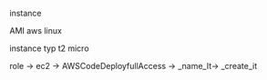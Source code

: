 instance 

AMI aws linux 

instance typ t2 micro

role -> ec2 -> AWSCodeDeployfullAccess -> _name_It-> _create_it